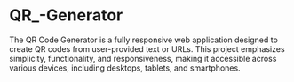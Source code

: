 # QR_-Generator
The QR Code Generator is a fully responsive web application designed to create QR codes from user-provided text or URLs. This project emphasizes simplicity, functionality, and responsiveness, making it accessible across various devices, including desktops, tablets, and smartphones.
